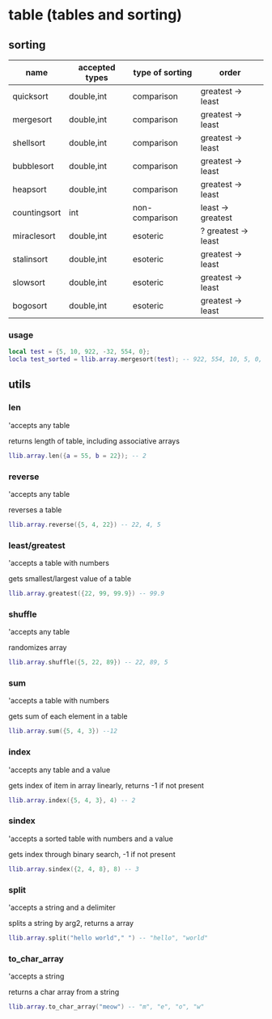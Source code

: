 # table (tables and sorting)

## sorting

|name|accepted types|type of sorting|order|
|---|---|---|---|
|quicksort| double,int | comparison | greatest -> least |
|mergesort| double,int | comparison | greatest -> least |
|shellsort| double,int | comparison | greatest -> least |
|bubblesort| double,int | comparison | greatest -> least |
|heapsort| double,int | comparison | greatest -> least |
|countingsort| int | non-comparison | least -> greatest|
|miraclesort| double,int | esoteric | ? greatest -> least |
|stalinsort| double,int | esoteric | greatest -> least |
|slowsort| double,int | esoteric | greatest -> least |
|bogosort| double,int | esoteric | greatest -> least |

### usage

```lua
local test = {5, 10, 922, -32, 554, 0};
locla test_sorted = llib.array.mergesort(test); -- 922, 554, 10, 5, 0, -32
```

## utils

### len 

'accepts any table 

returns length of table, including associative arrays

```lua
llib.array.len({a = 55, b = 22}); -- 2
```

### reverse 

'accepts any table 

reverses a table

```lua
llib.array.reverse({5, 4, 22}) -- 22, 4, 5
```

### least/greatest 

'accepts a table with numbers 

gets smallest/largest value of a table

```lua
llib.array.greatest({22, 99, 99.9}) -- 99.9
```

### shuffle 

'accepts any table

randomizes array 

```lua
llib.array.shuffle({5, 22, 89}) -- 22, 89, 5
```
### sum 

'accepts a table with numbers 

gets sum of each element in a table 

```lua
llib.array.sum({5, 4, 3}) --12
```

### index

'accepts any table and a value

gets index of item in array linearly, returns -1 if not present

```lua
llib.array.index({5, 4, 3}, 4) -- 2
```

### sindex 

'accepts a sorted table with numbers and a value

gets index through binary search, -1 if not present

```lua
llib.array.sindex({2, 4, 8}, 8) -- 3
```

### split 

'accepts a string and a delimiter

splits a string by arg2, returns a array 

```lua
llib.array.split("hello world"," ") -- "hello", "world"
```

### to_char_array 

'accepts a string 

returns a char array from a string 

```lua
llib.array.to_char_array("meow") -- "m", "e", "o", "w"
```


